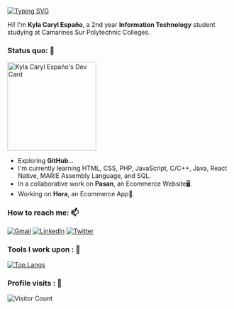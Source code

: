 <!--
**Kaisunoo** is a ✨ _special_ ✨ repository because its `README.md` (this file) appears on your GitHub profile.

- 🔭 I’m currently working on ...
- 🌱 I’m currently learning ...
- 👯 I’m looking to collaborate on ...
- 🤔 I’m looking for help with ...
- 💬 Ask me about ...
- 📫 How to reach me: ...

-->

[![Typing SVG](https://readme-typing-svg.herokuapp.com?font=courier+prime&size=24&duration=7000&pause=1000&center=true&color=86DC3D&background=2B2D3D00&width=435&lines=Learner+of+a+Trade;Open+Source+Explorer;Information+Technology;Student;EXO-L)](https://git.io/typing-svg)

Hi! I'm **Kyla Caryl Españo**, a 2nd year **Information Technology** student studying at Camarines Sur Polytechnic Colleges.<br>

### Status quo: 💭 
<a href="https://app.daily.dev/Kaisunoo"><img src="https://api.daily.dev/devcards/9aca0077ea2a4ca38bb4370df944aec8.png?r=8rh" width="200" alt="Kyla Caryl Españo's Dev Card"/></a>
- Exploring <strong>GitHub</strong>...
- I'm currently learning HTML, CSS, PHP, JavaScript, C/C++, Java, React Native, MARIE Assembly Language, and SQL.
- In a collaborative work on <strong>Pasan</strong>, an Ecommerce Website🖥️.
- Working on <strong>Hora</strong>, an Ecommerce App📱.

### How to reach me: 📫
<a href="mailto: ky.espano@gmail.com"> <img alt="Gmail" src="https://img.shields.io/badge/Gmail-D14836?style=for-the-badge&logo=gmail&logoColor=white"></a>
<a href="https://www.linkedin.com/mwlite/in/kyla-caryl-espa%C3%B1o-289619238"> <img alt="LinkedIn" src="https://img.shields.io/badge/LinkedIn-%230077B5.svg?style=for-the-badge&logo=linkedin&logoColor=white"></a>
<a href="https://twitter.com/kaisuno_o?t=dijNMqA022bK5rqKDUDXXw&s=09"> <img alt="Twitter" src="https://img.shields.io/badge/Twitter-%231DA1F2.svg?style=for-the-badge&logo=twitter&logoColor=white"></a>

### Tools I work upon : 🚧
[![Top Langs](https://github-readme-stats.vercel.app/api/top-langs/?username=kaisunoo&langs_count=4&theme=dracula&color=B994E6&bg_color=2B2D3D&layout=compact)](https://github.com/anuraghazra/github-readme-stats)

### Profile visits : 🚪
![Visitor Count](https://profile-counter.glitch.me/{er-roarr}/count.svg)
